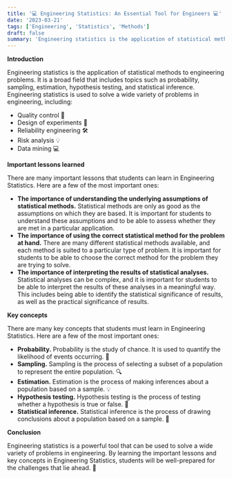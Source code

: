 ```yaml
---
title: '💻 Engineering Statistics: An Essential Tool for Engineers 💻'
date: '2023-03-21'
tags: ['Engineering', 'Statistics', 'Methods']
draft: false
summary: 'Engineering statistics is the application of statistical methods to engineering problems. It is a powerful tool that can be used to solve a wide variety of problems in engineering, including quality control, design of experiments, reliability engineering, risk analysis, and data mining.'
---
```


**Introduction**

Engineering statistics is the application of statistical methods to engineering problems. It is a broad field that includes topics such as probability, sampling, estimation, hypothesis testing, and statistical inference. Engineering statistics is used to solve a wide variety of problems in engineering, including:

* Quality control 🔧
* Design of experiments 🔬
* Reliability engineering 🛠️
* Risk analysis 💡
* Data mining 💻

**Important lessons learned**

There are many important lessons that students can learn in Engineering Statistics. Here are a few of the most important ones:

* **The importance of understanding the underlying assumptions of statistical methods.** Statistical methods are only as good as the assumptions on which they are based. It is important for students to understand these assumptions and to be able to assess whether they are met in a particular application.
* **The importance of using the correct statistical method for the problem at hand.** There are many different statistical methods available, and each method is suited to a particular type of problem. It is important for students to be able to choose the correct method for the problem they are trying to solve.
* **The importance of interpreting the results of statistical analyses.** Statistical analyses can be complex, and it is important for students to be able to interpret the results of these analyses in a meaningful way. This includes being able to identify the statistical significance of results, as well as the practical significance of results.

**Key concepts**

There are many key concepts that students must learn in Engineering Statistics. Here are a few of the most important ones:

* **Probability.** Probability is the study of chance. It is used to quantify the likelihood of events occurring. 🎲
* **Sampling.** Sampling is the process of selecting a subset of a population to represent the entire population. 🔍
* **Estimation.** Estimation is the process of making inferences about a population based on a sample. 💡
* **Hypothesis testing.** Hypothesis testing is the process of testing whether a hypothesis is true or false. 🧪
* **Statistical inference.** Statistical inference is the process of drawing conclusions about a population based on a sample. 🎨

**Conclusion**

Engineering statistics is a powerful tool that can be used to solve a wide variety of problems in engineering. By learning the important lessons and key concepts in Engineering Statistics, students will be well-prepared for the challenges that lie ahead. 🚀